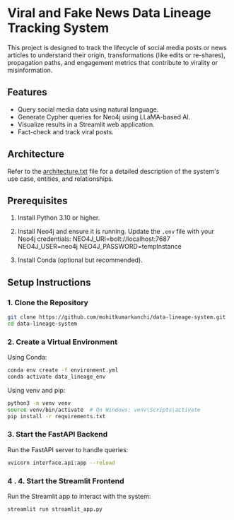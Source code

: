 # Viral and Fake News Data Lineage Tracking System

This project is designed to track the lifecycle of social media posts or news articles to understand their origin, transformations (like edits or re-shares), propagation paths, and engagement metrics that contribute to virality or misinformation.

## Features

- Query social media data using natural language.
- Generate Cypher queries for Neo4j using LLaMA-based AI.
- Visualize results in a Streamlit web application.
- Fact-check and track viral posts.

## Architecture

Refer to the [architecture.txt](architecture.txt) file for a detailed description of the system's use case, entities, and relationships.

## Prerequisites

1. Install Python 3.10 or higher.
2. Install Neo4j and ensure it is running. Update the `.env` file with your Neo4j credentials:
NEO4J_URI=bolt://localhost:7687 NEO4J_USER=neo4j NEO4J_PASSWORD=tempInstance

3. Install Conda (optional but recommended).

## Setup Instructions

### 1. Clone the Repository

```bash
git clone https://github.com/mohitkumarkanchi/data-lineage-system.git
cd data-lineage-system
```

### 2. Create a Virtual Environment

Using Conda:

```bash
conda env create -f environment.yml
conda activate data_lineage_env
```

Using venv and pip:

```bash
python3 -m venv venv
source venv/bin/activate  # On Windows: venv\Scripts\activate
pip install -r requirements.txt
```

###  3. Start the FastAPI Backend

Run the FastAPI server to handle queries:
```bash
uvicorn interface.api:app --reload
```
### 4 . 4. Start the Streamlit Frontend
Run the Streamlit app to interact with the system:

```bash
streamlit run streamlit_app.py
```

